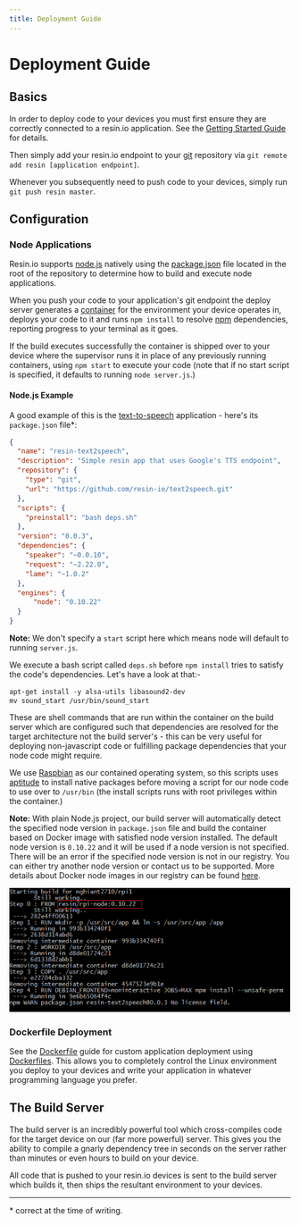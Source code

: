 ```yaml
---
title: Deployment Guide
---
```


# Deployment Guide

## Basics

In order to deploy code to your devices you must first ensure they are correctly
connected to a resin.io application. See the
[Getting Started Guide][getting-started] for details.

Then simply add your resin.io endpoint to your [git][git] repository via `git
remote add resin [application endpoint]`.

Whenever you subsequently need to push code to your devices, simply run
`git push resin master`.

## Configuration

### Node Applications

Resin.io supports [node.js][node] natively using the [package.json][package]
file located in the root of the repository to determine how to build and execute
node applications.

When you push your code to your application's git endpoint the deploy server
generates a [container][container] for the environment your device operates in,
deploys your code to it and runs `npm install` to resolve [npm][npm]
dependencies, reporting progress to your terminal as it goes.

If the build executes successfully the container is shipped over to your device
where the supervisor runs it in place of any previously running containers,
using `npm start` to execute your code (note that if no start script is
specified, it defaults to running `node server.js`.)

#### Node.js Example

A good example of this is the [text-to-speech][text-to-speech] application -
here's its `package.json` file*:

```json
{
  "name": "resin-text2speech",
  "description": "Simple resin app that uses Google's TTS endpoint",
  "repository": {
    "type": "git",
    "url": "https://github.com/resin-io/text2speech.git"
  },
  "scripts": {
    "preinstall": "bash deps.sh"
  },
  "version": "0.0.3",
  "dependencies": {
    "speaker": "~0.0.10",
    "request": "~2.22.0",
    "lame": "~1.0.2"
  },
  "engines": {
      "node": "0.10.22"
  }
}
```

__Note:__ We don't specify a `start` script here which means node will default
to running `server.js`.

We execute a bash script called `deps.sh` before `npm install` tries to satisfy
the code's dependencies. Let's have a look at that:-

```shell
apt-get install -y alsa-utils libasound2-dev
mv sound_start /usr/bin/sound_start
```

These are shell commands that are run within the container on the build server
which are configured such that dependencies are resolved for the target
architecture not the build server's - this can be very useful for deploying
non-javascript code or fulfilling package dependencies that your node code
might require.

We use [Raspbian][raspbian] as our contained operating system, so this scripts
uses [aptitude][aptitude] to install native packages before moving a script for
our node code to use over to `/usr/bin` (the install scripts runs with root
privileges within the container.)

__Note:__ With plain Node.js project, our build server will automatically detect the specified node version in `package.json` file and build the container based on Docker image with satisfied node version installed. The default node version is `0.10.22` and it will be used if a node version is not specified. There will be an error if the specified node version is not in our registry. You can either try another node version or contact us to be supported. More details about Docker node images in our registry can be found [here][resin-base-image].

![terminal-builder-window](/img/terminal-builder-window.PNG)

### Dockerfile Deployment

See the [Dockerfile][dockerfile] guide for custom application deployment using
[Dockerfiles][docker-dockerfile]. This allows you to completely control the
Linux environment you deploy to your devices and write your application in
whatever programming language you prefer.

## The Build Server

The build server is an incredibly powerful tool which cross-compiles code for
the target device on our (far more powerful) server. This gives you the ability
to compile a gnarly dependency tree in seconds on the server rather than minutes
or even hours to build on your device.

All code that is pushed to your resin.io devices is sent to the build server
which builds it, then ships the resultant environment to your devices.

---

\* correct at the time of writing.

[getting-started]:/installing/gettingStarted
[dockerfile]:/deployment/dockerfile

[docker-dockerfile]:https://docs.docker.com/reference/builder/

[package]:https://www.npmjs.org/doc/package.json.html
[container]:https://wiki.archlinux.org/index.php/Linux_Containers
[npm]:https://www.npmjs.org/
[text-to-speech]:https://github.com/resin-io/text2speech
[git]:http://git-scm.com/
[node]:http://nodejs.org/
[raspbian]:http://www.raspbian.org/
[aptitude]:https://wiki.debian.org/Aptitude
[resin-base-image]:/runtime/resin-base-images
